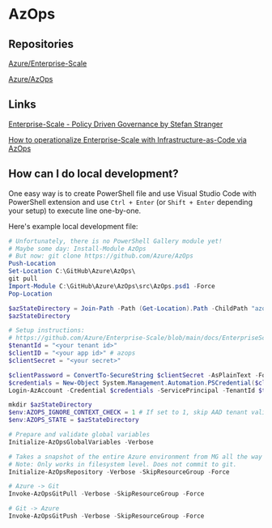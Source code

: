 # AzOps

## Repositories

[Azure/Enterprise-Scale](https://github.com/Azure/Enterprise-Scale)

[Azure/AzOps](https://github.com/Azure/AzOps)

## Links

[Enterprise-Scale - Policy Driven Governance by Stefan Stranger](https://stefanstranger.github.io/2020/08/28/EnterpriseScalePolicyDrivenGovernance/)

[How to operationalize Enterprise-Scale with Infrastructure-as-Code via AzOps](https://techcommunity.microsoft.com/t5/azure-architecture-blog/how-to-operationalize-enterprise-scale-with-infrastructure-as/ba-p/1759649)

## How can I do local development?

One easy way is to create PowerShell file and use Visual Studio Code
with PowerShell extension and use `Ctrl + Enter` (or `Shift + Enter` depending your setup) to execute
line one-by-one.

Here's example local development file:

```powershell
# Unfortunately, there is no PowerShell Gallery module yet!
# Maybe some day: Install-Module AzOps
# But now: git clone https://github.com/Azure/AzOps
Push-Location
Set-Location C:\GitHub\Azure\AzOps\
git pull
Import-Module C:\GitHub\Azure\AzOps\src\AzOps.psd1 -Force
Pop-Location

$azStateDirectory = Join-Path -Path (Get-Location).Path -ChildPath "azops"
$azStateDirectory

# Setup instructions:
# https://github.com/Azure/Enterprise-Scale/blob/main/docs/EnterpriseScale-Setup-azure.md
$tenantId = "<your tenant id>"
$clientID = "<your app id>" # azops
$clientSecret = "<your secret>"

$clientPassword = ConvertTo-SecureString $clientSecret -AsPlainText -Force
$credentials = New-Object System.Management.Automation.PSCredential($clientID, $clientPassword)
Login-AzAccount -Credential $credentials -ServicePrincipal -TenantId $tenantId

mkdir $azStateDirectory
$env:AZOPS_IGNORE_CONTEXT_CHECK = 1 # If set to 1, skip AAD tenant validation == 1
$env:AZOPS_STATE = $azStateDirectory

# Prepare and validate global variables
Initialize-AzOpsGlobalVariables -Verbose

# Takes a snapshot of the entire Azure environment from MG all the way down to resource level.
# Note: Only works in filesystem level. Does not commit to git.
Initialize-AzOpsRepository -Verbose -SkipResourceGroup -Force

# Azure -> Git
Invoke-AzOpsGitPull -Verbose -SkipResourceGroup -Force

# Git -> Azure
Invoke-AzOpsGitPush -Verbose -SkipResourceGroup -Force
```
